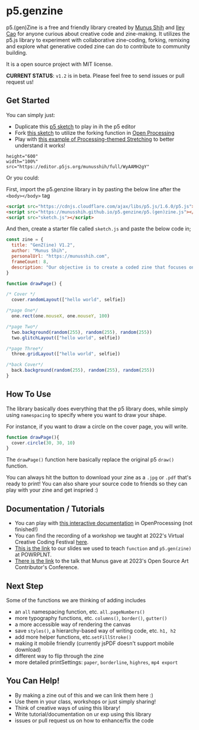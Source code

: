 # p5.genzine
p5.(gen)Zine is a free and friendly library created by [Munus Shih](https://munusshih.com) and [Iley Cao](https://www.ileycao.com/) for anyone curious about creative code and zine-making. It utilizes the p5.js library to experiment with collaborative zine-coding, forking, remixing and explore what generative coded zine can do to contribute to community building.

It is a open source project with MIT license.

**CURRENT STATUS**: `v1.2` is in beta. Please feel free to send issues or pull request us!


## Get Started

You can simply just:

- Duplicate this [p5 sketch](https://editor.p5js.org/munusshih/sketches/WyAAMH2gY) to play in ih the p5 editor
- Fork [this sketch](https://openprocessing.org/sketch/1897656) to utilize the forking function in [Open Processing](https://openprocessing.org/) 
- Play with [this example of Processing-themed Stretching](https://openprocessing.org/sketch/1898736) to better understand it works!

```iframe
height="600"
width="100%"
src="https://editor.p5js.org/munusshih/full/WyAAMH2gY"
```

Or you could:

First, import the p5.genzine library in by pasting the below line after the `<body></body>` tag

```HTML
<script src="https://cdnjs.cloudflare.com/ajax/libs/p5.js/1.6.0/p5.js"></script>
<script src="https://munusshih.github.io/p5.genzine/p5.(gen)zine.js"></script>
<script src="sketch.js"></script>
```

And then, create a starter file called `sketch.js` and paste the below code in;
```javascript
const zine = {
  title: "GenZ(ine) V1.2",
  author: "Munus Shih",
  personalUrl: "https://munusshih.com",
  frameCount: 8,
  description: "Our objective is to create a coded zine that focuses on digital identity. We will use P5.js to teach ‘function’ and generate a collaborative digital profile zine in the end. We created some customized functions for people to play with this zine more easily."
}

function drawPage() {

/* Cover */
  cover.randomLayout(["hello world", selfie])

/*page One*/
  one.rect(one.mouseX, one.mouseY, 100)

/*page Two*/
  two.background(random(255), random(255), random(255))
  two.glitchLayout(["hello world", selfie])

/*page Three*/
  three.gridLayout(["hello world", selfie])

/*back Cover*/
  back.background(random(255), random(255), random(255))
}

```

## How To Use
The library basically does everything that the p5 library does, while simply using `namespacing` to specify where you want to draw your shape.

For instance, if you want to draw a circle on the cover page, you will write.

```javascript
function drawPage(){
  cover.circle(30, 30, 10)
}
```

The `drawPage()` function here basically replace the original p5 `draw()` function.

You can always hit the button to download your zine as a `.jpg` or `.pdf` that's ready to print! You can also share your source code to friends so they can play with your zine and get inspried :)

## Documentation / Tutorials
- You can play with [this interactive documentation]() in OpenProcessing (not finished!)
- You can find the recording of a workshop we taught at 2022's Virtual Creative Coding Festival [here](https://www.youtube.com/watch?v=lAQc3Ij3O8k&ab_channel=ProcessingFoundation).
- [This is the link](https://docs.google.com/presentation/d/1EJhxkK4Y07TfD7r6gUuXITqdYWmzFHE_BbPqNvFViuM/edit?usp=sharing) to our slides we used to teach `function` and `p5.gen(zine)` at POWRPLNT.
- [There is the link](https://docs.google.com/presentation/d/1VEQN4Ro4POYxDtKL6aLBGOjlln6rnFerCH_ebJS2VUE/edit?usp=sharing) to the talk that Munus gave at 2023's Open Source Art Contributor's Conference.

## Next Step

Some of the functions we are thinking of adding includes
- an `all` namespacing function, etc. `all.pageNumbers()`
- more typography functions, etc. `columns()`, `border()`, `gutter()`
- a more accessible way of rendering the canvas
- save `styles()`, a hierarchy-based way of writing code, etc. `h1, h2`
- add more helper functions, etc.`setFillStroke()`
- making it mobile friendly (currently jsPDF doesn't support mobile download)
- different way to flip through the zine
- more detailed printSettings: `paper`, `borderline`, `highres`, `mp4 export`

## You Can Help!

- By making a zine out of this and we can link them here :)
- Use them in your class, workshops or just simply sharing!
- Think of creative ways of using this library!
- Write tutorial/documentation on ur exp using this library
- issues or pull request us on how to enhance/fix the code
